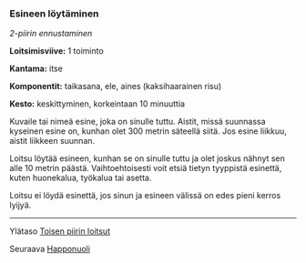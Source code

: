 ### Esineen löytäminen

*2-piirin ennustaminen*

**Loitsimisviive:** 1 toiminto

**Kantama:** itse

**Komponentit:** taikasana, ele, aines (kaksihaarainen risu)

**Kesto:** keskittyminen, korkeintaan 10 minuuttia

Kuvaile tai nimeä esine, joka on sinulle tuttu. Aistit, missä suunnassa kyseinen esine on, kunhan olet 300 metrin säteellä siitä. Jos esine liikkuu, aistit liikkeen suunnan. 

Loitsu löytää esineen, kunhan se on sinulle tuttu ja olet joskus nähnyt sen alle 10 metrin päästä. Vaihtoehtoisesti voit etsiä tietyn tyyppistä esinettä, kuten huonekalua, työkalua tai asetta. 

Loitsu ei löydä esinettä, jos sinun ja esineen välissä on edes pieni kerros lyijyä.	

----

Ylätaso [Toisen piirin loitsut](2_piirin_loitsut.md)

Seuraava [Happonuoli](Happonuoli.md)
